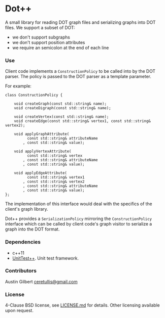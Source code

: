 # Dot++

A small library for reading DOT graph files and serializing graphs into DOT files. We support a subset of DOT: 

- we don't support subgraphs
- we don't support position attributes 
- we require an semicolon at the end of each line

### Use 

Client code implements a `ConstructionPolicy` to be called into by the DOT parser. The policy is passed to the DOT parser as a template parameter. 

For example:

    class ConstructionPolicy {

        void createGraph(const std::string& name);
        void createDigraph(const std::string& name);

        void createVertex(const std::string& name);
        void createEdge(const std::string& vertex1, const std::string& vertex2);

        void applyGraphAttribute(
              const std::string& attributeName
            , const std::string& value);

        void applyVertexAttribute(
              const std::string& vertex
            , const std::string& attributeName
            , const std::string& value);

        void applyEdgeAttribute(
              const std::string& vertex1
            , const std::string& vertex2
            , const std::string& attributeName
            , const std::string& value);
    };

The implementation of this interface would deal with the specifics of the client's graph library. 

Dot++ provides a `SerializationPolicy` mirroring the `ConstructionPolicy` interface which can be called by client code's graph visitor to serialize a graph into the DOT format. 

### Dependencies 

- c++11
- [UnitTest++](https://github.com/unittest-cpp/unittest-cpp). Unit test framework.

### Contributors 

Austin Gilbert <ceretullis@gmail.com>

### License

4-Clause BSD license, see [LICENSE.md](LICENSE.md) for details. Other licensing available upon request. 
